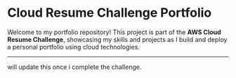 # Cloud Resume Challenge Portfolio

Welcome to my portfolio repository! This project is part of the **AWS Cloud Resume Challenge**, showcasing my skills and projects as I build and deploy a personal portfolio using cloud technologies.

---
will update this once i complete the challenge.
